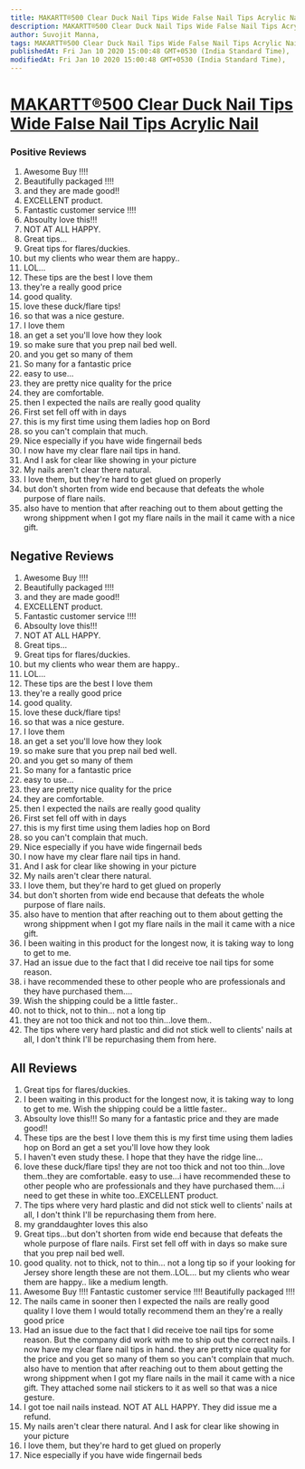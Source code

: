 ```yaml
---
title: MAKARTT®500 Clear Duck Nail Tips Wide False Nail Tips Acrylic Nail,
description: MAKARTT®500 Clear Duck Nail Tips Wide False Nail Tips Acrylic Nail,
author: Suvojit Manna,
tags: MAKARTT®500 Clear Duck Nail Tips Wide False Nail Tips Acrylic Nail,
publishedAt: Fri Jan 10 2020 15:00:48 GMT+0530 (India Standard Time),
modifiedAt: Fri Jan 10 2020 15:00:48 GMT+0530 (India Standard Time),
---
```


# [MAKARTT®500 Clear Duck Nail Tips Wide False Nail Tips Acrylic Nail](https://products.checkmycream.com/products/MAKARTT(r)500-Clear-Duck-Nail-Tips-Wide-False-Nail-Tips-Acrylic-Nail.html)

### Positive Reviews

<ol>
      <li>Awesome Buy !!!!</li>
      <li>Beautifully packaged !!!!</li>
      <li>and they are made good!!</li>
      <li>EXCELLENT product.</li>
      <li>Fantastic customer service !!!!</li>
      <li>Absoulty love this!!!</li>
      <li>NOT AT ALL HAPPY.</li>
      <li>Great tips...</li>
      <li>Great tips for flares/duckies.</li>
      <li>but my clients who wear them are happy..</li>
      <li>LOL...</li>
      <li>These tips are the best I love them</li>
      <li>they&#x27;re a really good price</li>
      <li>good quality.</li>
      <li>love these duck/flare tips!  </li>
      <li>so that was a nice gesture.</li>
      <li>I love them</li>
      <li>an get a set you&#x27;ll love how they look</li>
      <li>so make sure that you prep nail bed well.</li>
      <li>and you get so many of them</li>
      <li>So many for a fantastic price</li>
      <li>easy to use...</li>
      <li>they are pretty nice quality for the price</li>
      <li>they are comfortable.</li>
      <li>then I expected the nails are really good quality</li>
      <li>First set fell off with in days</li>
      <li>this is my first time using them ladies hop on Bord</li>
      <li>so you can&#x27;t complain that much.</li>
      <li>Nice especially if you have wide fingernail beds</li>
      <li>I now have my clear flare nail tips in hand.</li>
      <li>And I ask for clear like showing in your picture</li>
      <li>My nails aren&#x27;t clear there natural.</li>
      <li>I love them, but they&#x27;re hard to get glued on properly</li>
      <li>but don&#x27;t shorten from wide end because that defeats the whole purpose of flare nails.</li>
      <li>also have to mention that after reaching out to them about getting the wrong shippment when I got my flare nails in the mail it came with a nice gift.</li>
</ol>


<h2>Negative Reviews</h2>
<ol>
<li> Awesome Buy !!!!</li>
<li> Beautifully packaged !!!!</li>
<li> and they are made good!!</li>
<li> EXCELLENT product.</li>
<li> Fantastic customer service !!!!</li>
<li> Absoulty love this!!!</li>
<li> NOT AT ALL HAPPY.</li>
<li> Great tips...</li>
<li> Great tips for flares/duckies.</li>
<li> but my clients who wear them are happy..</li>
<li> LOL...</li>
<li> These tips are the best I love them</li>
<li> they&#x27;re a really good price</li>
<li> good quality.</li>
<li> love these duck/flare tips!  </li>
<li> so that was a nice gesture.</li>
<li> I love them</li>
<li> an get a set you&#x27;ll love how they look</li>
<li> so make sure that you prep nail bed well.</li>
<li> and you get so many of them</li>
<li> So many for a fantastic price</li>
<li> easy to use...</li>
<li> they are pretty nice quality for the price</li>
<li> they are comfortable.</li>
<li> then I expected the nails are really good quality</li>
<li> First set fell off with in days</li>
<li> this is my first time using them ladies hop on Bord</li>
<li> so you can&#x27;t complain that much.</li>
<li> Nice especially if you have wide fingernail beds</li>
<li> I now have my clear flare nail tips in hand.</li>
<li> And I ask for clear like showing in your picture</li>
<li> My nails aren&#x27;t clear there natural.</li>
<li> I love them, but they&#x27;re hard to get glued on properly</li>
<li> but don&#x27;t shorten from wide end because that defeats the whole purpose of flare nails.</li>
<li> also have to mention that after reaching out to them about getting the wrong shippment when I got my flare nails in the mail it came with a nice gift.</li>
<li> I been waiting in this product for the longest now, it is taking way to long to get to me.</li>
<li> Had an issue due to the fact that I did receive toe nail tips for some reason.</li>
<li> i have recommended these to other people who are professionals and they have purchased them....</li>
<li> Wish the shipping could be a little faster..</li>
<li> not to thick, not to thin... not a long tip</li>
<li> they are not too thick and not too thin...love them..</li>
<li> The tips where very hard plastic and did not stick well to clients&#x27; nails at all, I don&#x27;t think I&#x27;ll be repurchasing them from here.</li>
</ol>

<h2>All Reviews</h2>

<ol>
    <li> Great tips for flares/duckies.</li>
    <li> I been waiting in this product for the longest now, it is taking way to long to get to me. Wish the shipping could be a little faster..</li>
    <li> Absoulty love this!!! So many for a fantastic price and they are made good!!</li>
    <li> These tips are the best I love them this is my first time using them ladies hop on Bord an get a set you&#x27;ll love how they look</li>
    <li> I haven&#x27;t even study these. I hope that they have the ridge line...</li>
    <li> love these duck/flare tips!  they are not too thick and not too thin...love them..they are comfortable. easy to use...i have recommended these to other people who are professionals and they have purchased them....i need to get these in white too..EXCELLENT product.</li>
    <li> The tips where very hard plastic and did not stick well to clients&#x27; nails at all, I don&#x27;t think I&#x27;ll be repurchasing them from here.</li>
    <li> my granddaughter loves this also</li>
    <li> Great tips...but don&#x27;t shorten from wide end because that defeats the whole purpose of flare nails. First set fell off with in days so make sure that you prep nail bed well.</li>
    <li> good quality. not to thick, not to thin... not a long tip so if your looking for Jersey shore length these are not them..LOL... but my clients who wear them are happy.. like a medium length.</li>
    <li> Awesome Buy !!!! Fantastic customer service !!!! Beautifully packaged !!!!</li>
    <li> The nails came in sooner then I expected the nails are really good quality I love them I would totally recommend them an they&#x27;re a really good price</li>
    <li> Had an issue due to the fact that I did receive toe nail tips for some reason. But the company did work with me to ship out the correct nails. I now have my clear flare nail tips in hand. they are pretty nice quality for the price and you get so many of them so you can&#x27;t complain that much. also have to mention that after reaching out to them about getting the wrong shippment when I got my flare nails in the mail it came with a nice gift. They attached some nail stickers to it as well so that was a nice gesture.</li>
    <li> I got toe nail nails instead. NOT AT ALL HAPPY. They did issue me a refund.</li>
    <li> My nails aren&#x27;t clear there natural. And I ask for clear like showing in your picture</li>
    <li> I love them, but they&#x27;re hard to get glued on properly</li>
    <li> Nice especially if you have wide fingernail beds</li>
</ol>




